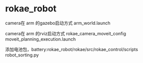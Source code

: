 # rokae_robot

camera在 arm 的gazebo启动方式
arm_world.launch

camera在 arm 的rviz启动方式
rokae_camera_moveit_config    moveit_planning_execution.launch

添加电池包，battery:rokae_robot/rokae/src/rokae_control/scripts
robot_sorting.py

